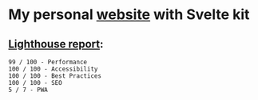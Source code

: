 # My personal [website](https://floschy.me/) with Svelte kit

## [Lighthouse report](https://github.com/flloschy/website/blob/master/lighthouse-report.html):

    99 / 100 - Performance
    100 / 100 - Accessibility
    100 / 100 - Best Practices
    100 / 100 - SEO
    5 / 7 - PWA
